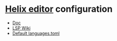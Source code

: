 # [Helix editor](https://github.com/helix-editor/helix) configuration

- [Doc](https://docs.helix-editor.com/title-page.html)
- [LSP Wiki](https://github.com/helix-editor/helix/wiki/How-to-install-the-default-language-servers)
- [Default languages.toml](https://github.com/helix-editor/helix/blob/master/languages.toml)